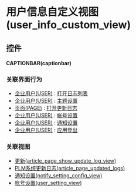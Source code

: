 # 用户信息自定义视图(user_info_custom_view)  <!-- {docsify-ignore-all} -->



## 控件
#### CAPTIONBAR(captionbar)


### 关联界面行为
  * [企业用户(USER)](module/Base/user) : [打开日志列表](module/Base/user#界面行为)
  * [企业用户(USER)](module/Base/user) : [主题设置](module/Base/user#界面行为)
  * [页面(PAGE)](module/Wiki/article_page) : [打开更新日志](module/Wiki/article_page#界面行为)
  * [企业用户(USER)](module/Base/user) : [帐号设置](module/Base/user#界面行为)
  * [企业用户(USER)](module/Base/user) : [通知设置](module/Base/user#界面行为)
  * [企业用户(USER)](module/Base/user) : [应用登出](module/Base/user#界面行为)

### 关联视图
  * [更新(article_page_show_update_log_view)](app/view/article_page_show_update_log_view)
  * [PLM系统更新日志(article_page_updated_logs)](app/view/article_page_updated_logs)
  * [通知设置(notify_setting_config_view)](app/view/notify_setting_config_view)
  * [帐号设置(user_setting_view)](app/view/user_setting_view)

<script>
 const { createApp } = Vue
  createApp({
    data() {
      return {

      }
    }
  }).use(ElementPlus).mount('#app')
</script>
